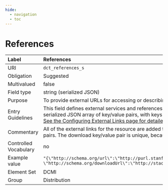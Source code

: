 ```yaml
---
hide:
  - navigation
  - toc
---
```


# References

| Label                 | References |
|:----------------------|:-----------|
| URI                   | `dct_references_s` |
| Obligation            | Suggested |
| Multivalued           | false |
| Field type            | string (serialized JSON) |
| Purpose               | To provide external URLs for accessing or describing the resource |
| Entry Guidelines      | This field defines external services and references using the CatInterOp approach. The field value is a serialized JSON array of key/value pairs, with keys representing namespace URI's and values the URL. [See the Configuring External Links page for detailed information about configuring this field.](../configuring-external-links.md)|
| Commentary            | All of the external links for the resource are added to This field as a serialized JSON array of key/value pairs. The download key/value pair is unique, because the value can be an array.                      |
| Controlled Vocabulary | no |
| Example value         | ```"{\"http://schema.org/url\":\"http://purl.stanford.edu/bm662dm5913\",```<br>```\"http://schema.org/downloadUrl\":\"http://stacks.stanford.edu/file/druid:bm662dm5913/data.zip\"}"```                      |
| Element Set           | DCMI |
| Group                 | Distribution |


